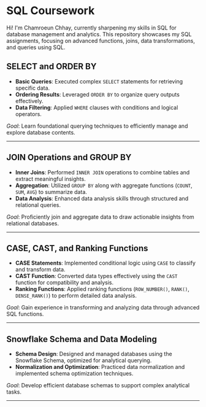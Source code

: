 # SQL Coursework

Hi! I'm Chamroeun Chhay, currently sharpening my skills in SQL for database management and analytics. This repository showcases my SQL assignments, focusing on advanced functions, joins, data transformations, and queries using SQL.

## SELECT and ORDER BY

- **Basic Queries**: Executed complex `SELECT` statements for retrieving specific data.
- **Ordering Results**: Leveraged `ORDER BY` to organize query outputs effectively.
- **Data Filtering**: Applied `WHERE` clauses with conditions and logical operators.

*Goal*: Learn foundational querying techniques to efficiently manage and explore database contents.

---

## JOIN Operations and GROUP BY

- **Inner Joins**: Performed `INNER JOIN` operations to combine tables and extract meaningful insights.
- **Aggregation**: Utilized `GROUP BY` along with aggregate functions (`COUNT`, `SUM`, `AVG`) to summarize data.
- **Data Analysis**: Enhanced data analysis skills through structured and relational queries.

*Goal*: Proficiently join and aggregate data to draw actionable insights from relational databases.

---

## CASE, CAST, and Ranking Functions

- **CASE Statements**: Implemented conditional logic using `CASE` to classify and transform data.
- **CAST Function**: Converted data types effectively using the `CAST` function for compatibility and analysis.
- **Ranking Functions**: Applied ranking functions (`ROW_NUMBER()`, `RANK()`, `DENSE_RANK()`) to perform detailed data analysis.

*Goal*: Gain experience in transforming and analyzing data through advanced SQL functions.

---

## Snowflake Schema and Data Modeling

- **Schema Design**: Designed and managed databases using the Snowflake Schema, optimized for analytical querying.
- **Normalization and Optimization**: Practiced data normalization and implemented schema optimization techniques.

*Goal*: Develop efficient database schemas to support complex analytical tasks.

---

